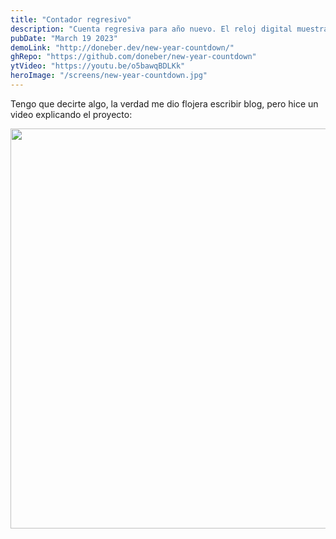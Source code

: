 ```yaml
---
title: "Contador regresivo"
description: "Cuenta regresiva para año nuevo. El reloj digital muestra los días, horas, minutos y segundos que quedan del año."
pubDate: "March 19 2023"
demoLink: "http://doneber.dev/new-year-countdown/"
ghRepo: "https://github.com/doneber/new-year-countdown"
ytVideo: "https://youtu.be/o5bawqBDLKk"
heroImage: "/screens/new-year-countdown.jpg"
---
```


Tengo que decirte algo, la verdad me dio flojera escribir blog, pero hice un video explicando el proyecto:

<a href="https://youtu.be/o5bawqBDLKk">
  <img src="https://img.youtube.com/vi/o5bawqBDLKk/maxresdefault.jpg" width="640" />
</a>